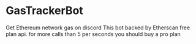 # GasTrackerBot
Get Ethereum network gas on discord
This bot backed by Etherscan free plan api. for more calls than 5 per seconds you should buy a pro plan
